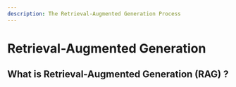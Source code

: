 ```yaml
---
description: The Retrieval-Augmented Generation Process
---
```


# Retrieval-Augmented Generation

## What is Retrieval-Augmented Generation (RAG) ?



